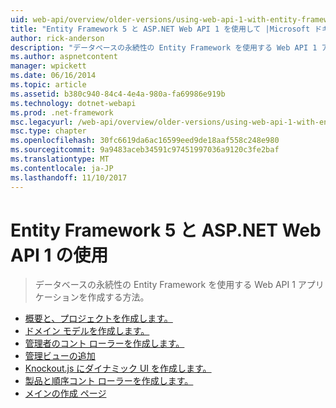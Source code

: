 ```yaml
---
uid: web-api/overview/older-versions/using-web-api-1-with-entity-framework-5/index
title: "Entity Framework 5 と ASP.NET Web API 1 を使用して |Microsoft ドキュメント"
author: rick-anderson
description: "データベースの永続性の Entity Framework を使用する Web API 1 アプリケーションを作成する方法。"
ms.author: aspnetcontent
manager: wpickett
ms.date: 06/16/2014
ms.topic: article
ms.assetid: b380c940-84c4-4e4a-980a-fa69986e919b
ms.technology: dotnet-webapi
ms.prod: .net-framework
msc.legacyurl: /web-api/overview/older-versions/using-web-api-1-with-entity-framework-5
msc.type: chapter
ms.openlocfilehash: 30fc6619da6ac16599eed9de18aaf558c248e980
ms.sourcegitcommit: 9a9483aceb34591c97451997036a9120c3fe2baf
ms.translationtype: MT
ms.contentlocale: ja-JP
ms.lasthandoff: 11/10/2017
---
```

<a name="using-aspnet-web-api-1-with-entity-framework-5"></a>Entity Framework 5 と ASP.NET Web API 1 の使用
====================
> データベースの永続性の Entity Framework を使用する Web API 1 アプリケーションを作成する方法。


- [概要と、プロジェクトを作成します。](using-web-api-with-entity-framework-part-1.md)
- [ドメイン モデルを作成します。](using-web-api-with-entity-framework-part-2.md)
- [管理者のコント ローラーを作成します。](using-web-api-with-entity-framework-part-3.md)
- [管理ビューの追加](using-web-api-with-entity-framework-part-4.md)
- [Knockout.js にダイナミック UI を作成します。](using-web-api-with-entity-framework-part-5.md)
- [製品と順序コント ローラーを作成します。](using-web-api-with-entity-framework-part-6.md)
- [メインの作成 ページ](using-web-api-with-entity-framework-part-7.md)
